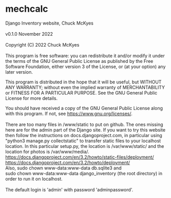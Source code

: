 # mechcalc

Django Inventory website, Chuck McKyes<br>
<br>
v0.1.0 November 2022<br>
<br>
Copyright (C) 2022 Chuck McKyes</br>
<br>
This program is free software: you can redistribute it and/or modify
it under the terms of the GNU General Public License as published by
the Free Software Foundation, either version 3 of the License, or
(at your option) any later version.

This program is distributed in the hope that it will be useful,
but WITHOUT ANY WARRANTY; without even the implied warranty of
MERCHANTABILITY or FITNESS FOR A PARTICULAR PURPOSE.  See the
GNU General Public License for more details.

You should have received a copy of the GNU General Public License
along with this program.  If not, see <https://www.gnu.org/licenses/>.
<br><br>
There are too many files in /www/static to put on github. The ones missing
here are for the admin part of the Django site. If you want to try this website
then follow the instructions on docs.djangoproject.com, in particular
using "python3 manage.py collectstatic" to transfer static files to your localhost
location. In this particular setup.py, the location is /var/www/static/ and the location
for photos is /var/www/media/.
<br>https://docs.djangoproject.com/en/3.2/howto/static-files/deployment/
<br>https://docs.djangoproject.com/en/3.2/howto/deployment/
<br>
Also, sudo chown www-data:www-data db.sqlite3 and
<br>sudo chown www-data:www-data django_inventory  (the root directory)
in order to run it on localhost.
<br><br>
The default login is 'admin' with password 'adminpassword'.
